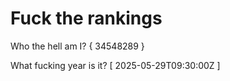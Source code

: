 # Fuck the rankings

Who the hell am I?
{ 34548289 }

What fucking year is it?
[ 2025-05-29T09:30:00Z ]
